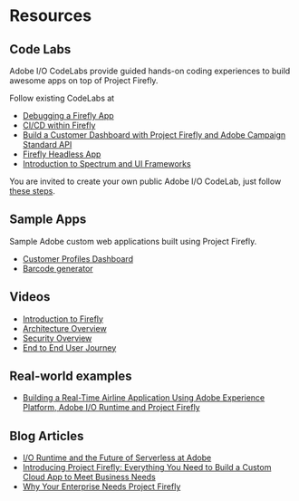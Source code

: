 # Resources

## Code Labs

Adobe I/O CodeLabs provide guided hands-on coding experiences to build awesome apps on top of Project Firefly.

Follow existing CodeLabs at
* [Debugging a Firefly App](https://adobeio-codelabs-debugging-adobedocs.project-helix.page/)
* [CI/CD within Firefly](https://adobeio-codelabs-ci-cd-adobedocs.project-helix.page/)
* [Build a Customer Dashboard with Project Firefly and Adobe Campaign Standard API](https://adobeio-codelabs-campaign-standard-adobedocs.project-helix.page/)
* [Firefly Headless App](https://adobeio-codelabs-barcode-adobedocs.project-helix.page/)
* [Introduction to Spectrum and UI Frameworks](https://adobeio-codelabs-spectrum-intro-adobedocs.project-helix.page/)

You are invited to create your own public Adobe I/O CodeLab, just follow [these steps](https://adobeio-codelabs-howto-adobedocs.project-helix.page/).

## Sample Apps

Sample Adobe custom web applications built using Project Firefly.

* [Customer Profiles Dashboard](https://github.com/AdobeDocs/adobeio-samples-customers-dashboard)
* [Barcode generator](https://github.com/AdobeDocs/adobeio-samples-barcode-generator)

## Videos

* [Introduction to Firefly](https://youtu.be/mkgpeWbHrjA)
* [Architecture Overview](https://youtu.be/LbAVytUm94g)
* [Security Overview](https://youtu.be/CHPDtDejy6Q)
* [End to End User Journey](https://youtu.be/N_0MxSIoKDM)

## Real-world examples

* [Building a Real-Time Airline Application Using Adobe Experience Platform, Adobe I/O Runtime and Project Firefly](https://www.netcentric.biz/insights/2020/06/building-an-aep-demo-with-firefly.html?utm_source=linkedin&utm_medium=social_nonpaid&utm_campaign=20_insights&utm_content=link_post&es_id=8e9abf83f6)


## Blog Articles

* [I/O Runtime and the Future of Serverless at Adobe](https://medium.com/adobetech/i-o-runtime-and-the-future-of-serverless-at-adobe-2c647b43d3a7)
* [Introducing Project Firefly: Everything You Need to Build a Custom Cloud App to Meet Business Needs](https://medium.com/adobetech/project-firefly-build-custom-cloud-native-adobe-apps-54d157adb473)
* [Why Your Enterprise Needs Project Firefly](https://medium.com/adobetech/why-your-enterprise-needs-project-firefly-9c2f2469a5f2)


